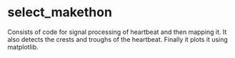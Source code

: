 # select_makethon

Consists of code for signal processing of heartbeat and then mapping it. It also detects the crests and troughs of the heartbeat. Finally it plots it using matplotlib.
